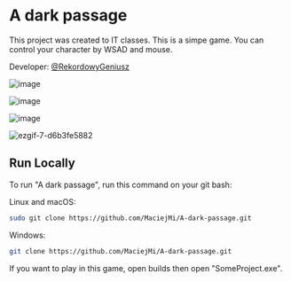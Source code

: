 # A dark passage

This project was created to IT classes. This is a simpe game. You can control your character by WSAD and mouse.

Developer: [@RekordowyGeniusz](https://github.com/RekordowyGeniusz)

![image](https://github.com/MaciejMi/A-dark-passage/assets/107648916/703d89b0-e8ab-472d-9d67-bef796985d4b)

![image](https://github.com/MaciejMi/A-dark-passage/assets/107648916/13906109-8b58-43e0-b858-ce6d8ff6a212)

![image](https://github.com/MaciejMi/A-dark-passage/assets/107648916/33952a03-05e7-420e-8cbd-4f0935614f41)

![ezgif-7-d6b3fe5882](https://github.com/MaciejMi/A-dark-passage/assets/107648916/82ad1573-e797-407c-bf40-1322657e8bd0)

## Run Locally

To run "A dark passage", run this command on your git bash:

Linux and macOS:

```bash
sudo git clone https://github.com/MaciejMi/A-dark-passage.git
```

Windows:

```bash
git clone https://github.com/MaciejMi/A-dark-passage.git
```

If you want to play in this game, open builds then open "SomeProject.exe".
